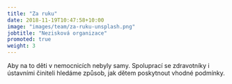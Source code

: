 ```yaml
---
title: "Za ruku"
date: 2018-11-19T10:47:58+10:00
image: "images/team/za-ruku-unsplash.png"
jobtitle: "Nezisková organizace"
promoted: true
weight: 3
---
```


Aby na to děti v nemocnicích nebyly samy. Spoluprací se zdravotníky i ústavními činiteli hledáme způsob, jak dětem poskytnout vhodné podmínky.